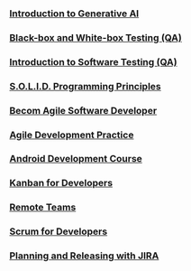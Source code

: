 ### [Introduction to Generative AI](https://github.com/gpokat/earned_certificates/blob/master/GoogleCloud_IntroductionToGenerativeAI.pdf)
### [Black-box and White-box Testing (QA)](https://github.com/gpokat/earned_certificates/blob/master/UniversityOfMinnesota_Black-box%20and%20White-box%20Testing.pdf)
### [Introduction to Software Testing (QA)](https://github.com/gpokat/earned_certificates/blob/master/UniversityOfMinnesota_Introduction%20to%20Software%20Testing.pdf)
### [S.O.L.I.D. Programming Principles](https://github.com/gpokat/earned_certificates/blob/master/CertificateOfCompletion_Learning%20S.O.L.I.D.%20Programming%20Principles.pdf)
### [Becom Agile Software Developer](https://github.com/gpokat/earned_certificates/blob/master/CertificateOfCompletion_Become%20an%20Agile%20Software%20Developer.pdf)
### [Agile Development Practice](https://github.com/gpokat/earned_certificates/blob/master/CertificateOfCompletion_Agile%20Development%20Practices.pdf)
### [Android Development Course](https://github.com/gpokat/earned_certificates/blob/master/CertificateOfCompletion_Android%20Development%20Course.pdf)
### [Kanban for Developers](https://github.com/gpokat/earned_certificates/blob/master/CertificateOfCompletion_Agile%20Software%20Development%20Kanban%20for%20Developers.pdf)
### [Remote Teams](https://github.com/gpokat/earned_certificates/blob/master/CertificateOfCompletion_Agile%20Software%20Development%20Remote%20Teams.pdf)
### [Scrum for Developers](https://github.com/gpokat/earned_certificates/blob/master/CertificateOfCompletion_Agile%20Software%20Development%20Scrum%20for%20Developers.pdf)
### [Planning and Releasing with JIRA](https://github.com/gpokat/earned_certificates/blob/master/CertificateOfCompletion_Planning%20and%20Releasing%20Software%20with%20JIRA.pdf)
